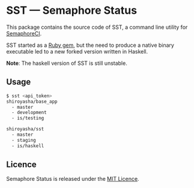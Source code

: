 # SST &mdash; Semaphore Status

This package contains the source code of SST, a command line utility 
for [SemaphoreCI](https://semaphoreci.com/).

SST started as a [Ruby gem](https://github.com/renderedtext/semaphore-status),
but the need to produce a native binary executable led to a new forked version
written in Haskell.

**Note**: The haskell version of SST is still unstable.

## Usage

``` sh
$ sst <api_token>
shiroyasha/base_app
  - master
  - development
  - is/testing

shiroyasha/sst
  - master
  - staging
  - is/haskell
```

## Licence

Semaphore Status is released under the [MIT Licence](http://opensource.org/licenses/MIT).
